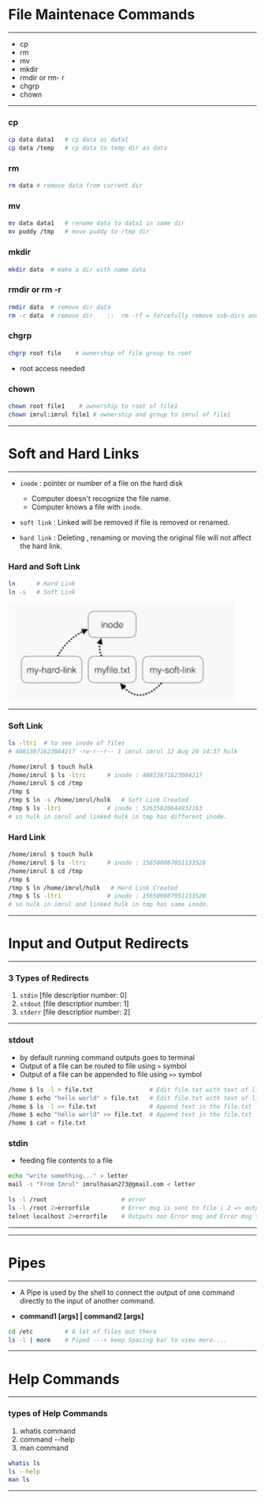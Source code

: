 # **File Maintenace Commands**

---

- cp
- rm
- mv
- mkdir
- rmdir or rm- r
- chgrp
- chown

---

### cp

```sh
cp data data1   # cp data as data1
cp data /temp   # cp data to temp dir as data
```

### rm

```sh
rm data # remove data from current dir
```

### mv

```sh
mv data data1   # rename data to data1 in same dir
mv puddy /tmp   # move puddy to /tmp dir
```

### mkdir

```sh
mkdir data  # make a dir with name data
```

### rmdir or rm -r

```sh
rmdir data  # remove dir data
rm -r data  # remove dir    ::  rm -rf = forcefully remove sub-dirs and its contents :: Recursively
```

### chgrp

```sh
chgrp root file    # ownership of file group to root
```

- root access needed

### chown

```sh
chown root file1    # ownership to root of file1
chown imrul:imrul file1 # ownership and group to imrul of file1
```

---

# **Soft and Hard Links**

---

- `inode` : pointer or number of a file on the hard disk
    - Computer doesn't recognize the file name.
    - Computer knows a file with `inode`.

- `soft link` : Linked will be removed if file is removed or renamed.

- `hard link` : Deleting , renaming or moving the original file will not affect the hard link.

### Hard and Soft Link

```sh
ln      # Hard Link
ln -s   # Soft Link
```

![](i/1.png)

---

### Soft Link

```sh
ls -ltri  # to see inode of files
# 40813871623084217 -rw-r--r-- 1 imrul imrul 12 Aug 20 14:37 hulk
```

```sh
/home/imrul $ touch hulk
/home/imrul $ ls -ltri      # inode : 40813871623084217
/home/imrul $ cd /tmp
/tmp $
/tmp $ ln -s /home/imrul/hulk   # Soft Link Created
/tmp $ ls -ltri             # inode : 52635820644932163
# so hulk in imrul and linked hulk in tmp has different inode.
```

### Hard Link

```sh
/home/imrul $ touch hulk
/home/imrul $ ls -ltri      # inode : 156500087051133528
/home/imrul $ cd /tmp
/tmp $
/tmp $ ln /home/imrul/hulk   # Hard Link Created
/tmp $ ls -ltri             # inode : 156500087051133528
# so hulk in imrul and linked hulk in tmp has same inode.
```

---

# **Input and Output Redirects**

---

### 3 Types of Redirects

1. `stdin` [file descriptior number: 0]
2. `stdout` [file descriptior number: 1]
3. `stderr` [file descriptior number: 2]

---

### **stdout**

- by default running command outputs goes to terminal
- Output of a file can be routed to file using `>` symbol
- Output of a file can be appended to file using `>>` symbol


```sh
/home $ ls -l > file.txt                # Edit file.txt with text of list of the dir [overwrite]
/home $ echo "hello world" > file.txt   # Edit file.txt with text of list of the dir [overwrite]
/home $ ls -l >> file.txt               # Append text in the file.txt                [Append]
/home $ echo "hello world" >> file.txt  # Append text in the file.txt                [Append]
/home $ cat > file.txt
```

### **stdin**

- feeding file contents to a file

```sh
echo "write something..." > letter
mail -s "From Imrul" imrulhasan273@gmail.com < letter
```

```sh
ls -l /root                     # error
ls -l /root 2>errorfile         # Error msg is sent to file | 2 => output
telnet localhost 2>errorfile    # Outputs non Error msg and Error msg to errorfile
```

---

---

# **Pipes**

---

- A Pipe is used by the shell to connect the output of one command directly to the input of another command.

- **command1 [args] | command2 [args]**

```sh
cd /etc         # A lot of files out there
ls -l | more    # Piped ---> keep Spacing bar to view more....
```

---

# **Help Commands**

---

### types of Help Commands

1. whatis command
2. command --help   
3. man command        


```sh
whatis ls
ls --help
man ls
```

---

